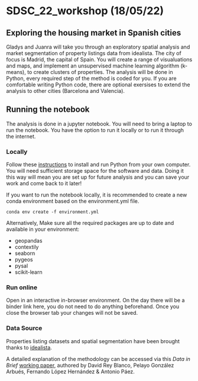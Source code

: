 # SDSC_22_workshop (18/05/22)
## Exploring the housing market in Spanish cities 
Gladys and Juanra will take you through an exploratory spatial analysis and market segmentation of property listings data from idealista. The city of focus is Madrid, the capital of Spain. You will create a range of visualuations and maps, and implement an unsupervised machine learning algorithm (k-means), to create clusters of properties. The analysis will be done in Python, every required step of the method is coded for you. If you are comfortable writing Python code, there are optional exersises to extend the analysis to other cities (Barcelona and Valencia). 

## Running the notebook 
The analysis is done in a jupyter notebook. You will need to bring a laptop to run the notebook. You have the option to run it locally or to run it through the internet. 

### Locally 
Follow these [instructions](https://gdsl-ul.github.io/soft_install/) to install and run Python from your own computer. You will need sufficient storage space for the software and data. 
Doing it this way will mean you are set up for future analysis and you can save your work and come back to it later! 

If you want to run the notebook locally, it is recommended to create a new conda environment based on the environment.yml file.

```
conda env create -f environment.yml
```
Alternatively, Make sure all the required packages are up to date and available in your environment:
  - geopandas
  - contextily
  - seaborn
  - pygeos
  - pysal
  - scikit-learn

### Run online 
Open in an interactive in-browser environment. On the day there will be a binder link here, you do not need to do anything beforehand. Once you close the browser tab your changes will not be saved.

### Data Source
Properties listing datasets and spatial segmentation have been brought thanks to [idealista](https://idealista.com).

A detailed explanation of the methodology can be accessed via this _Data in Brief_ [working paper](https://github.com/paezha/idealista18/blob/master/data-in-brief/dib-idealista18.pdf), 
authored by David Rey Blanco, Pelayo González Arbués, Fernando López Hernández & Antonio Páez.
